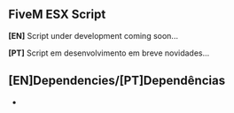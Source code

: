 ## FiveM ESX Script

**[EN]**
Script under development coming soon...

**[PT]**
Script em desenvolvimento em breve novidades...


## [EN]Dependencies/[PT]Dependências

-
